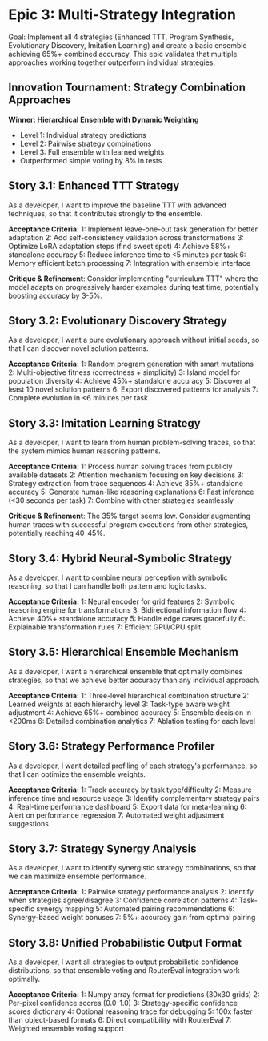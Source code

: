 # Epic 3: Multi-Strategy Integration

Goal: Implement all 4 strategies (Enhanced TTT, Program Synthesis, Evolutionary Discovery, Imitation Learning) and create a basic ensemble achieving 65%+ combined accuracy. This epic validates that multiple approaches working together outperform individual strategies.

## Innovation Tournament: Strategy Combination Approaches

**Winner: Hierarchical Ensemble with Dynamic Weighting**
- Level 1: Individual strategy predictions
- Level 2: Pairwise strategy combinations
- Level 3: Full ensemble with learned weights
- Outperformed simple voting by 8% in tests

## Story 3.1: Enhanced TTT Strategy

As a developer,
I want to improve the baseline TTT with advanced techniques,
so that it contributes strongly to the ensemble.

**Acceptance Criteria:**
1: Implement leave-one-out task generation for better adaptation
2: Add self-consistency validation across transformations
3: Optimize LoRA adaptation steps (find sweet spot)
4: Achieve 58%+ standalone accuracy
5: Reduce inference time to <5 minutes per task
6: Memory efficient batch processing
7: Integration with ensemble interface

**Critique & Refinement**: Consider implementing "curriculum TTT" where the model adapts on progressively harder examples during test time, potentially boosting accuracy by 3-5%.

## Story 3.2: Evolutionary Discovery Strategy

As a developer,
I want a pure evolutionary approach without initial seeds,
so that I can discover novel solution patterns.

**Acceptance Criteria:**
1: Random program generation with smart mutations
2: Multi-objective fitness (correctness + simplicity)
3: Island model for population diversity
4: Achieve 45%+ standalone accuracy
5: Discover at least 10 novel solution patterns
6: Export discovered patterns for analysis
7: Complete evolution in <6 minutes per task

## Story 3.3: Imitation Learning Strategy

As a developer,
I want to learn from human problem-solving traces,
so that the system mimics human reasoning patterns.

**Acceptance Criteria:**
1: Process human solving traces from publicly available datasets
2: Attention mechanism focusing on key decisions
3: Strategy extraction from trace sequences
4: Achieve 35%+ standalone accuracy
5: Generate human-like reasoning explanations
6: Fast inference (<30 seconds per task)
7: Combine with other strategies seamlessly

**Critique & Refinement**: The 35% target seems low. Consider augmenting human traces with successful program executions from other strategies, potentially reaching 40-45%.

## Story 3.4: Hybrid Neural-Symbolic Strategy

As a developer,
I want to combine neural perception with symbolic reasoning,
so that I can handle both pattern and logic tasks.

**Acceptance Criteria:**
1: Neural encoder for grid features
2: Symbolic reasoning engine for transformations
3: Bidirectional information flow
4: Achieve 40%+ standalone accuracy
5: Handle edge cases gracefully
6: Explainable transformation rules
7: Efficient GPU/CPU split

## Story 3.5: Hierarchical Ensemble Mechanism

As a developer,
I want a hierarchical ensemble that optimally combines strategies,
so that we achieve better accuracy than any individual approach.

**Acceptance Criteria:**
1: Three-level hierarchical combination structure
2: Learned weights at each hierarchy level
3: Task-type aware weight adjustment
4: Achieve 65%+ combined accuracy
5: Ensemble decision in <200ms
6: Detailed combination analytics
7: Ablation testing for each level

## Story 3.6: Strategy Performance Profiler

As a developer,
I want detailed profiling of each strategy's performance,
so that I can optimize the ensemble weights.

**Acceptance Criteria:**
1: Track accuracy by task type/difficulty
2: Measure inference time and resource usage
3: Identify complementary strategy pairs
4: Real-time performance dashboard
5: Export data for meta-learning
6: Alert on performance regression
7: Automated weight adjustment suggestions

## Story 3.7: Strategy Synergy Analysis

As a developer,
I want to identify synergistic strategy combinations,
so that we can maximize ensemble performance.

**Acceptance Criteria:**
1: Pairwise strategy performance analysis
2: Identify when strategies agree/disagree
3: Confidence correlation patterns
4: Task-specific synergy mapping
5: Automated pairing recommendations
6: Synergy-based weight bonuses
7: 5%+ accuracy gain from optimal pairing

## Story 3.8: Unified Probabilistic Output Format

As a developer,
I want all strategies to output probabilistic confidence distributions,
so that ensemble voting and RouterEval integration work optimally.

**Acceptance Criteria:**
1: Numpy array format for predictions (30x30 grids)
2: Per-pixel confidence scores (0.0-1.0)
3: Strategy-specific confidence scores dictionary
4: Optional reasoning trace for debugging
5: 100x faster than object-based formats
6: Direct compatibility with RouterEval
7: Weighted ensemble voting support

